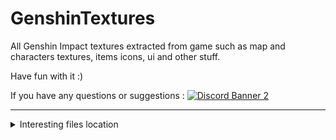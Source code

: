 # GenshinTextures
All Genshin Impact textures extracted from game such as map and characters textures, items icons, ui and other stuff.

Have fun with it :)

If you have any questions or suggestions :
[![Discord Banner 2](https://discordapp.com/api/guilds/503554429648371712/widget.png?style=shield)](https://discord.gg/fzRdtVh)

---

<details>
    <summary>Interesting files location</summary>

* Characters textures
```
/Texture2D/Avatar/[Character type]/[Weapon type]/[Character name]/Tex/
``` 
(if texture is missing some parts remove alpha channel from file)

* NPC textures
```
/Texture2D/NPC/[NPC type or region]/ 
```

* Map

For models and terrain textures
```
/Texture2D/Area/ 
```
Md → Mondstadt 

Ly → Liyue

Inazuma and Sumeru are probably following the same logic


For base map texture and tint

```
/Texture2D/BigWorldTerrain/ 
```

For fog

```
/Texture2D/BigWorld/ 
``` 

* Characters cards
```
/Texture2D/UI/AvatarIcon/ 
```

* Chat stickers 
```
/Texture2D/UI/EmotionIcon1~224/
```

* Events tutorials and others textures
```
/Texture2D/UI/Activity/[Event name]/
```
Some textures are also in folders starting with Activty 

* If you want to have nightmares with cursed characters
```
/Texture2D/Eff/UI/Activity/Reunion/
/Texture2D/Eff/UI/Activity/RogueDiary/
/Texture2D/Eff/UI/Activity/SummerTimeV2/
/Texture2D/Eff/UI/Activity/WinterCamp/
```
</details>
